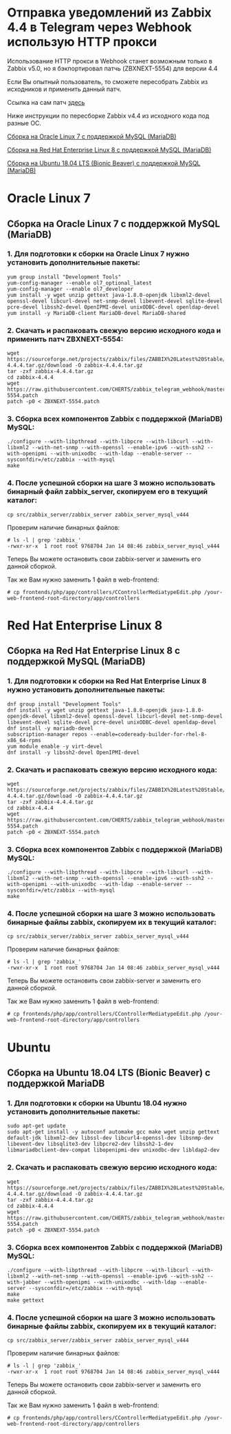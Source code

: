 # Отправка уведомлений из Zabbix 4.4 в Telegram через Webhook использую HTTP прокси

Использование HTTP прокси в Webhook станет возможным только в Zabbix v5.0, но я бэкпортировал патчь (ZBXNEXT-5554) для версии 4.4

Если Вы опытный пользователь, то сможете пересобрать Zabbix из исходников и применить данный патч.

Сcылка на сам патч [здесь](https://github.com/CHERTS/zabbix_telegram_webhook/tree/master/patch)

Ниже инструкции по пересборке Zabbix v4.4 из исходного кода под разные ОС.

[Сборка на Oracle Linux 7 с поддержкой MySQL (MariaDB)](#oracle-linux-7)

[Сборка на Red Hat Enterprise Linux 8 с поддержкой MySQL (MariaDB)](#red-hat-enterprise-linux-8)

[Сборка на Ubuntu 18.04 LTS (Bionic Beaver) с поддержкой MySQL (MariaDB)](#ubuntu)

# Oracle Linux 7
## Сборка на Oracle Linux 7 с поддержкой MySQL (MariaDB)

### 1. Для подготовки к сборки на Oracle Linux 7 нужно установить дополнительные пакеты:

~~~~
yum group install "Development Tools"
yum-config-manager --enable ol7_optional_latest
yum-config-manager --enable ol7_developer
yum install -y wget unzip gettext java-1.8.0-openjdk libxml2-devel openssl-devel libcurl-devel net-snmp-devel libevent-devel sqlite-devel pcre-devel libssh2-devel OpenIPMI-devel unixODBC-devel openldap-devel
yum install -y MariaDB-client MariaDB-devel MariaDB-shared
~~~~

### 2. Скачать и распаковать свежую версию исходного кода и применить патч ZBXNEXT-5554:

~~~~
wget https://sourceforge.net/projects/zabbix/files/ZABBIX%20Latest%20Stable/4.4.4/zabbix-4.4.4.tar.gz/download -O zabbix-4.4.4.tar.gz
tar -zxf zabbix-4.4.4.tar.gz
cd zabbix-4.4.4
wget https://raw.githubusercontent.com/CHERTS/zabbix_telegram_webhook/master/patch/ZBXNEXT-5554.patch
patch -p0 < ZBXNEXT-5554.patch
~~~~

### 3. Сборка всех компонентов Zabbix с поддержкой (MariaDB) MySQL:

~~~~
./configure --with-libpthread --with-libpcre --with-libcurl --with-libxml2 --with-net-snmp --with-openssl --enable-ipv6 --with-ssh2 --with-openipmi --with-unixodbc --with-ldap --enable-server --sysconfdir=/etc/zabbix --with-mysql
make
~~~~

### 4. После успешной сборки на шаге 3 можно использовать бинарный файл zabbix_server, скопируем его в текущий каталог:

~~~~
cp src/zabbix_server/zabbix_server zabbix_server_mysql_v444
~~~~

Проверим наличие бинарных файлов:

~~~~
# ls -l | grep 'zabbix_'
-rwxr-xr-x  1 root root 9768704 Jan 14 08:46 zabbix_server_mysql_v444
~~~~

Теперь Вы можете остановить свои zabbix-server и заменить его данной сборкой.

Так же Вам нужно заменить 1 файл в web-frontend:
~~~~
# cp frontends/php/app/controllers/CControllerMediatypeEdit.php /your-web-frontend-root-directory/app/controllers
~~~~

# Red Hat Enterprise Linux 8
## Сборка на Red Hat Enterprise Linux 8 с поддержкой MySQL (MariaDB)

### 1. Для подготовки к сборки на Red Hat Enterprise Linux 8 нужно установить дополнительные пакеты:

~~~~
dnf group install "Development Tools"
dnf install -y wget unzip gettext java-1.8.0-openjdk java-1.8.0-openjdk-devel libxml2-devel openssl-devel libcurl-devel net-snmp-devel libevent-devel sqlite-devel pcre-devel unixODBC-devel openldap-devel
dnf install -y mariadb-devel
subscription-manager repos --enable=codeready-builder-for-rhel-8-x86_64-rpms 
yum module enable -y virt-devel 
dnf install -y libssh2-devel OpenIPMI-devel
~~~~

### 2. Скачать и распаковать свежую версию исходного кода:

~~~~
wget https://sourceforge.net/projects/zabbix/files/ZABBIX%20Latest%20Stable/4.4.4/zabbix-4.4.4.tar.gz/download -O zabbix-4.4.4.tar.gz
tar -zxf zabbix-4.4.4.tar.gz
cd zabbix-4.4.4
wget https://raw.githubusercontent.com/CHERTS/zabbix_telegram_webhook/master/patch/ZBXNEXT-5554.patch
patch -p0 < ZBXNEXT-5554.patch
~~~~

### 3. Сборка всех компонентов Zabbix с поддержкой (MariaDB) MySQL:

~~~~
./configure --with-libpthread --with-libpcre --with-libcurl --with-libxml2 --with-net-snmp --with-openssl --enable-ipv6 --with-ssh2 --with-openipmi --with-unixodbc --with-ldap --enable-server --sysconfdir=/etc/zabbix --with-mysql
make
~~~~

### 4. После успешной сборки на шаге 3 можно использовать бинарные файлы zabbix, скопируем их в текущий каталог:

~~~~
cp src/zabbix_server/zabbix_server zabbix_server_mysql_v444
~~~~

Проверим наличие бинарных файлов:

~~~~
# ls -l | grep 'zabbix_'
-rwxr-xr-x  1 root root 9768704 Jan 14 08:46 zabbix_server_mysql_v444
~~~~

Теперь Вы можете остановить свои zabbix-server и заменить его данной сборкой.

Так же Вам нужно заменить 1 файл в web-frontend:
~~~~
# cp frontends/php/app/controllers/CControllerMediatypeEdit.php /your-web-frontend-root-directory/app/controllers
~~~~

# Ubuntu
## Сборка на Ubuntu 18.04 LTS (Bionic Beaver) с поддержкой MariaDB

### 1. Для подготовки к сборки на Ubuntu 18.04 нужно установить дополнительные пакеты:

~~~~
sudo apt-get update
sudo apt-get install -y autoconf automake gcc make wget unzip gettext default-jdk libxml2-dev libssl-dev libcurl4-openssl-dev libsnmp-dev libevent-dev libsqlite3-dev libpcre2-dev libssh2-1-dev libmariadbclient-dev-compat libopenipmi-dev unixodbc-dev libldap2-dev
~~~~

### 2. Скачать и распаковать свежую версию исходного кода:

~~~~
wget https://sourceforge.net/projects/zabbix/files/ZABBIX%20Latest%20Stable/4.4.4/zabbix-4.4.4.tar.gz/download -O zabbix-4.4.4.tar.gz
tar -zxf zabbix-4.4.4.tar.gz
cd zabbix-4.4.4
wget https://raw.githubusercontent.com/CHERTS/zabbix_telegram_webhook/master/patch/ZBXNEXT-5554.patch
patch -p0 < ZBXNEXT-5554.patch
~~~~

### 3. Сборка всех компонентов Zabbix с поддержкой (MariaDB) MySQL:

~~~~
./configure --with-libpthread --with-libpcre --with-libcurl --with-libxml2 --with-net-snmp --with-openssl --enable-ipv6 --with-ssh2 --with-jabber --with-openipmi --with-unixodbc --with-ldap --enable-server --sysconfdir=/etc/zabbix --with-mysql
make
make gettext
~~~~

### 4. После успешной сборки на шаге 3 можно использовать бинарные файлы zabbix, скопируем их в текущий каталог:

~~~~
cp src/zabbix_server/zabbix_server zabbix_server_mysql_v444
~~~~

Проверим наличие бинарных файлов:

~~~~
# ls -l | grep 'zabbix_'
-rwxr-xr-x  1 root root 9768704 Jan 14 08:46 zabbix_server_mysql_v444
~~~~

Теперь Вы можете остановить свои zabbix-server и заменить его данной сборкой.

Так же Вам нужно заменить 1 файл в web-frontend:
~~~~
# cp frontends/php/app/controllers/CControllerMediatypeEdit.php /your-web-frontend-root-directory/app/controllers
~~~~
